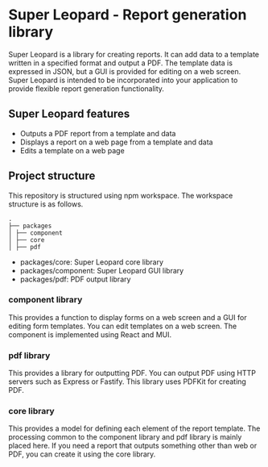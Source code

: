 Super Leopard - Report generation library
==============================

Super Leopard is a library for creating reports.
It can add data to a template written in a specified format and output a PDF.
The template data is expressed in JSON, but a GUI is provided for editing on a web screen.
Super Leopard is intended to be incorporated into your application to provide flexible report generation functionality.

Super Leopard features
-------------------

- Outputs a PDF report from a template and data
- Displays a report on a web page from a template and data
- Edits a template on a web page

Project structure
-------------------

This repository is structured using npm workspace.
The workspace structure is as follows.

```
.
├── packages
│ ├── component
│ ├── core
│ ├── pdf
```

- packages/core: Super Leopard core library
- packages/component: Super Leopard GUI library
- packages/pdf: PDF output library

### component library

This provides a function to display forms on a web screen and a GUI for editing form templates.
You can edit templates on a web screen.
The component is implemented using React and MUI.

### pdf library

This provides a library for outputting PDF.
You can output PDF using HTTP servers such as Express or Fastify.
This library uses PDFKit for creating PDF.

### core library

This provides a model for defining each element of the report template.
The processing common to the component library and pdf library is mainly placed here.
If you need a report that outputs something other than web or PDF, you can create it using the core library.
